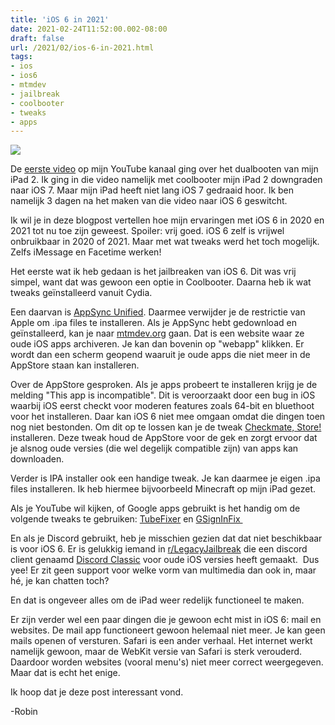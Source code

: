 ```yaml
---
title: 'iOS 6 in 2021'
date: 2021-02-24T11:52:00.002-08:00
draft: false
url: /2021/02/ios-6-in-2021.html
tags: 
- ios
- ios6
- mtmdev
- jailbreak
- coolbooter
- tweaks
- apps
---
```


[![](https://1.bp.blogspot.com/-RDe4mdNvgMc/YDAbjEMmczI/AAAAAAAAKXo/f8ic4BxpB0AokjFq_POi75L3acGmmBFSwCLcBGAsYHQ/w200-h200/ios-6-logo-56a536383df78cf77286f4ac.jpg)](https://1.bp.blogspot.com/-RDe4mdNvgMc/YDAbjEMmczI/AAAAAAAAKXo/f8ic4BxpB0AokjFq_POi75L3acGmmBFSwCLcBGAsYHQ/s750/ios-6-logo-56a536383df78cf77286f4ac.jpg)

De [eerste video](https://www.youtube.com/watch?v=JBPA_u034-0) op mijn YouTube kanaal ging over het dualbooten van mijn iPad 2. Ik ging in die video namelijk met coolbooter mijn iPad 2 downgraden naar iOS 7. Maar mijn iPad heeft niet lang iOS 7 gedraaid hoor. Ik ben namelijk 3 dagen na het maken van die video naar iOS 6 geswitcht. 

Ik wil je in deze blogpost vertellen hoe mijn ervaringen met iOS 6 in 2020 en 2021 tot nu toe zijn geweest. Spoiler: vrij goed. iOS 6 zelf is vrijwel onbruikbaar in 2020 of 2021. Maar met wat tweaks werd het toch mogelijk. Zelfs iMessage en Facetime werken!  

Het eerste wat ik heb gedaan is het jailbreaken van iOS 6. Dit was vrij simpel, want dat was gewoon een optie in Coolbooter. Daarna heb ik wat tweaks geïnstalleerd vanuit Cydia. 

Een daarvan is [AppSync Unified](https://cydia.akemi.ai/?page/net.angelxwind.appsyncunified). Daarmee verwijder je de restrictie van Apple om .ipa files te installeren. Als je AppSync hebt gedownload en geïnstalleerd, kan je naar [mtmdev.org](http://mtmdev.org) gaan. Dat is een website waar ze oude iOS apps archiveren. Je kan dan bovenin op "webapp" klikken. Er wordt dan een scherm geopend waaruit je oude apps die niet meer in de AppStore staan kan installeren.

Over de AppStore gesproken. Als je apps probeert te installeren krijg je de melding "This app is incompatible". Dit is veroorzaakt door een bug in iOS waarbij iOS eerst checkt voor moderen features zoals 64-bit en bluethoot voor het installeren. Daar kan iOS 6 niet mee omgaan omdat die dingen toen nog niet bestonden. Om dit op te lossen kan je de tweak [Checkmate, Store!](https://www.reddit.com/r/LegacyJailbreak/comments/cy4l1g/release_checkmate_store_bypass_capability/) installeren. Deze tweak houd de AppStore voor de gek en zorgt ervoor dat je alsnog oude versies (die wel degelijk compatible zijn) van apps kan downloaden.  

Verder is IPA installer ook een handige tweak. Je kan daarmee je eigen .ipa files installeren. Ik heb hiermee bijvoorbeeld Minecraft op mijn iPad gezet.

Als je YouTube wil kijken, of Google apps gebruikt is het handig om de volgende tweaks te gebruiken: [TubeFixer](https://tubefixer.ovh/) en [GSignInFix ](http://cydia.invoxiplaygames.uk/package/googlesigninfix)

En als je Discord gebruikt, heb je misschien gezien dat dat niet beschikbaar is voor iOS 6. Er is gelukkig iemand in [r/LegacyJailbreak](https://reddit.com/r/LegacyJailbreak) die een discord client genaamd [Discord Classic](http://cydia.invoxiplaygames.uk/package/discordclassic) voor oude iOS versies heeft gemaakt.  Dus yee! Er zit geen support voor welke vorm van multimedia dan ook in, maar hé, je kan chatten toch?  

En dat is ongeveer alles om de iPad weer redelijk functioneel te maken.  

Er zijn verder wel een paar dingen die je gewoon echt mist in iOS 6: mail en websites. De mail app functioneert gewoon helemaal niet meer. Je kan geen mails openen of versturen. Safari is een ander verhaal. Het internet werkt namelijk gewoon, maar de WebKit versie van Safari is sterk verouderd. Daardoor worden websites (vooral menu's) niet meer correct weergegeven. Maar dat is echt het enige.  

Ik hoop dat je deze post interessant vond.

\-Robin